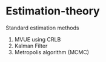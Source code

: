 # Estimation-theory
Standard estimation methods

1. MVUE using CRLB
2. Kalman Filter
3. Metropolis algorithm (MCMC)
